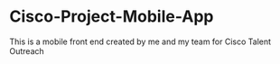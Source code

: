 # Cisco-Project-Mobile-App
This is a mobile front end created by me and my team  for Cisco Talent Outreach
